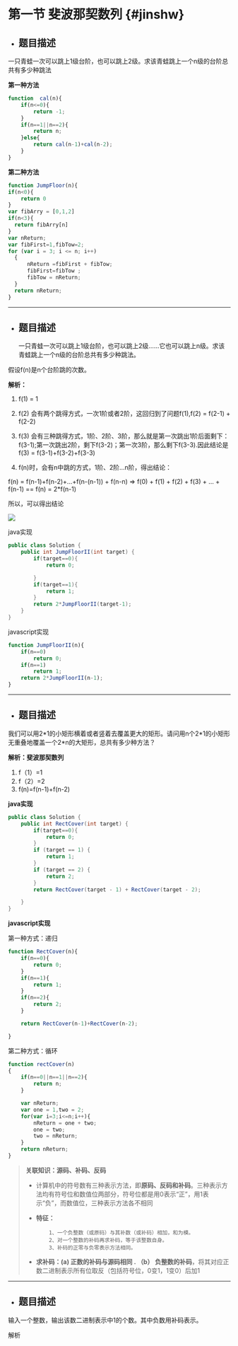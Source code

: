 # 第一节 斐波那契数列 {#jinshw}

* ## 题目描述

一只青蛙一次可以跳上1级台阶，也可以跳上2级。求该青蛙跳上一个n级的台阶总共有多少种跳法

**第一种方法**

```js
function  cal(n){
    if(n<=0){
        return -1;
    }
    if(n==1||n==2){
        return n;
    }else{
        return cal(n-1)+cal(n-2);
    }
}
```

**第二种方法**

```js
function JumpFloor(n){
if(n<0){
    return 0
}
var fibArry = [0,1,2]
if(n<3){
  return fibArry[n]
}
var nReturn;
var fibFirst=1,fibTow=2;
for (var i = 3; i <= n; i++)             
  {
      nReturn =fibFirst + fibTow;                 
      fibFirst=fibTow ;
      fibTow = nReturn;
  }            
  return nReturn;
}
```

---

* ## 题目描述

  一只青蛙一次可以跳上1级台阶，也可以跳上2级……它也可以跳上n级。求该青蛙跳上一个n级的台阶总共有多少种跳法。

假设f\(n\)是n个台阶跳的次数。

**解析：**

1. f\(1\) = 1

2. f\(2\) 会有两个跳得方式，一次1阶或者2阶，这回归到了问题f\(1\),f\(2\) = f\(2-1\) + f\(2-2\)

3. f\(3\) 会有三种跳得方式，1阶、2阶、3阶，那么就是第一次跳出1阶后面剩下：f\(3-1\);第一次跳出2阶，剩下f\(3-2\)；第一次3阶，那么剩下f\(3-3\).因此结论是  
   f\(3\) = f\(3-1\)+f\(3-2\)+f\(3-3\)

4. f\(n\)时，会有n中跳的方式，1阶、2阶...n阶，得出结论：

f\(n\) = f\(n-1\)+f\(n-2\)+...+f\(n-\(n-1\)\) + f\(n-n\) =&gt; f\(0\) + f\(1\) + f\(2\) + f\(3\) + ... + f\(n-1\) == f\(n\) = 2\*f\(n-1\)

所以，可以得出结论

![](https://segmentfault.com/img/bVp56n)

java实现

```java
public class Solution {
    public int JumpFloorII(int target) {
        if(target==0){
            return 0;

        }
        if(target==1){
            return 1;
        }
        return 2*JumpFloorII(target-1);
    }
}
```

javascript实现

```js
function JumpFloorII(n){
    if(n==0)
        return 0;
    if(n==1)
        return 1;
    return 2*JumpFloorII(n-1);
}
```

---

* ## 题目描述

我们可以用2\*1的小矩形横着或者竖着去覆盖更大的矩形。请问用n个2\*1的小矩形无重叠地覆盖一个2\*n的大矩形，总共有多少种方法？

**解析：斐波那契数列**

1. f（1）=1
2. f（2）=2
3. f\(n\)=f\(n-1\)+f\(n-2\)

**java实现**

```java
public class Solution {
    public int RectCover(int target) {
        if(target==0){
            return 0;
        }
        if (target == 1) {
            return 1;
        }
        if (target == 2) {
            return 2;
        }
        return RectCover(target - 1) + RectCover(target - 2);

    }
}
```

**javascript实现**

第一种方式：递归

```js
function RectCover(n){
    if(n==0){
        return 0;
    }
    if(n==1){
        return 1;
    }
    if(n==2){
        return 2;
    }

    return RectCover(n-1)+RectCover(n-2);

}
```

第二种方式：循环

```js
function rectCover(n)
{
    if(n==0||n==1||n==2){
        return n;
    }

    var nReturn;
    var one = 1,two = 2;
    for(var i=3;i<=n;i++){
        nReturn = one + two;
        one = two;
        two = nReturn;
    }
    return nReturn;
}
```

> **关联知识：源码、补码、反码**
>
> * 计算机中的符号数有三种表示方法，即**原码、反码和补码**。三种表示方法均有符号位和数值位两部分，符号位都是用0表示“正”，用1表示“负”，而数值位，三种表示方法各不相同
>
> * **特征：**
>
>   ```
>       1、一个负整数（或原码）与其补数（或补码）相加，和为模。
>       2、对一个整数的补码再求补码，等于该整数自身。  
>       3、补码的正零与负零表示方法相同。
>   ```
>
> * **求补码：\(a\) 正数的补码与源码相同 . （b） 负整数的补码**，将其对应正数二进制表示所有位取反（包括符号位，0变1，1变0）后加1

---

* ## 题目描述

输入一个整数，输出该数二进制表示中1的个数。其中负数用补码表示。

解析

